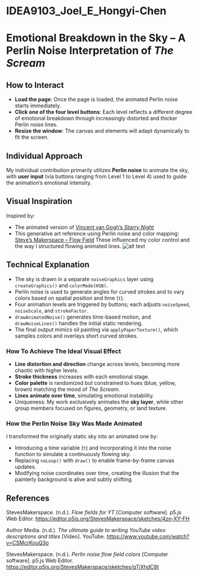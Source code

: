 # IDEA9103_Joel_E_Hongyi-Chen
#  Emotional Breakdown in the Sky – A Perlin Noise Interpretation of *The Scream*

##  How to Interact
- **Load the page**: Once the page is loaded, the animated Perlin noise starts immediately.
- **Click one of the four level buttons**: Each level reflects a different degree of emotional breakdown through increasingly distorted and thicker Perlin noise lines.
- **Resize the window**: The canvas and elements will adapt dynamically to fit the screen.

##  Individual Approach
My individual contribution primarily utilizes **Perlin noise** to animate the sky, with **user input** (via buttons ranging from Level 1 to Level 4) used to guide the animation’s emotional intensity.

##  Visual Inspiration
Inspired by:
- The animated version of [Vincent van Gogh’s *Starry Night* ](https://www.youtube.com/watch?v=pCHFAsXYHGA)
- This generative art reference using Perlin noise and color mapping: [Steve’s Makerspace – Flow Field](https://editor.p5js.org/StevesMakerspace/sketches/4zn-XY-FH)
These influenced my color control and the way I structured flowing animated lines.
![alt text](<Perlin Noise.png>)

##  Technical Explanation
- The sky is drawn in a separate `noiseGraphics` layer using `createGraphics()` and `colorMode(HSB)`.
- Perlin noise is used to generate angles for curved strokes and to vary colors based on spatial position and time (`t`).
- Four animation levels are triggered by buttons; each adjusts `noiseSpeed`, `noiseScale`, and `strokeFactor`.
- `drawAnimatedNoise()` generates time-based motion, and `drawNoiseLines()` handles the initial static rendering.
- The final output mimics oil painting via `applyPaperTexture()`, which samples colors and overlays short curved strokes.
###  How To Achieve The Ideal Visual Effect
- **Line distortion and direction** change across levels, becoming more chaotic with higher levels.
- **Stroke thickness** increases with each emotional stage.
- **Color palette** is randomized but constrained to hues (blue, yellow, brown) matching the mood of *The Scream*.
- **Lines animate over time**, simulating emotional instability.
- Uniqueness: My work exclusively animates the **sky layer**, while other group members focused on figures, geometry, or land texture.
###  How the Perlin Noise Sky Was Made Animated
I transformed the originally static sky into an animated one by:
- Introducing a time variable (`t`) and incorporating it into the noise function to simulate a continuously flowing sky.
- Replacing `noLoop()` with `draw()` to enable frame-by-frame canvas updates.
- Modifying noise coordinates over time, creating the illusion that the painterly background is alive and subtly shifting.

##  References

StevesMakerspace. (n.d.). *Flow fields for YT* [Computer software]. p5.js Web Editor. https://editor.p5js.org/StevesMakerspace/sketches/4zn-XY-FH

Author Media. (n.d.). *The ultimate guide to writing YouTube video descriptions and titles* [Video]. YouTube. https://www.youtube.com/watch?v=CSMcrKouQ3o

StevesMakerspace. (n.d.). *Perlin noise flow field colors* [Computer software]. p5.js Web Editor. https://editor.p5js.org/StevesMakerspace/sketches/qTjXhdC8t

